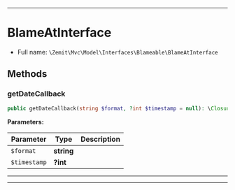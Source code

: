 ***

# BlameAtInterface





* Full name: `\Zemit\Mvc\Model\Interfaces\Blameable\BlameAtInterface`



## Methods


### getDateCallback



```php
public getDateCallback(string $format, ?int $timestamp = null): \Closure
```








**Parameters:**

| Parameter | Type | Description |
|-----------|------|-------------|
| `$format` | **string** |  |
| `$timestamp` | **?int** |  |





***


***
